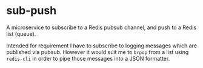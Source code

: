 # sub-push

A microservice to subscribe to a Redis pubsub channel, and push to a Redis list (queue).

Intended for requirement I have to subscribe to logging messages which are published via pubsub. However it would suit me to `brpop` from a list using `redis-cli` in order to pipe those messages into a JSON formatter.
